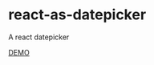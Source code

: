 # react-as-datepicker

A react datepicker

[DEMO](http://lingyucoder.github.io/react-as-datepicker/demo/demo.html)
